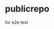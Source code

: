 # publicrepo
for e2e test


















































































































































































































































































































































































































































































































































































































































































































































































































































































































































































































































































































































































































































































































































































